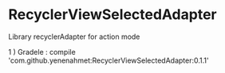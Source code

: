 # RecyclerViewSelectedAdapter
Library recyclerAdapter for action mode


1 )
 Gradele  : compile 'com.github.yenenahmet:RecyclerViewSelectedAdapter:0.1.1'
